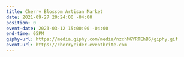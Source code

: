 ```yaml
---
title: Cherry Blossom Artisan Market
date: 2021-09-27 20:24:00 -04:00
position: 0
event-date: 2023-03-12 15:00:00 -04:00
end-time: 05PM
giphy-url: https://media.giphy.com/media/nzchMGYRTEhBS/giphy.gif
event-url: https://cherrycider.eventbrite.com
---
```


